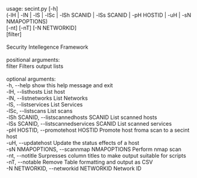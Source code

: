 usage: secint.py [-h] <br>
                 (-lH | -lN | -lS | -lSc | -lSh SCANID | -lSs SCANID | -pH HOSTID | -uH | -sN NMAPOPTIONS) <br>
                 [-nt] [-nT] [-N NETWORKID] <br>
                 [filter] <br>
<br>
Security Intellegence Framework <br>
<br>
positional arguments: <br>
  filter                Filters output lists <br>
<br>
optional arguments: <br>
  -h, --help            show this help message and exit <br>
  -lH, --listhosts      List host <br>
  -lN, --listnetworks   List Networks <br>
  -lS, --listservices   List Services <br>
  -lSc, --listscans     List scans <br>
  -lSh SCANID, --listscannedhosts SCANID List scanned hosts <br>
  -lSs SCANID, --listscannedservices SCANID List scanned services <br>
  -pH HOSTID, --promotehost HOSTID Promote host froma scan to a secint host <br>
  -uH, --updatehost     Update the status effects of a host <br>
  -sN NMAPOPTIONS, --scannmap NMAPOPTIONS Perform nmap scan <br>
  -nt, --notitle        Surpresses column titles to make output suitable for scripts <br>
  -nT, --notable        Remove Table formatting and output as CSV <br>
  -N NETWORKID, --networkid NETWORKID Network ID <br>



